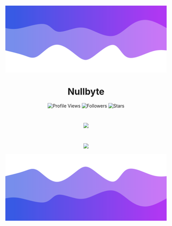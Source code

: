 ![Header](./header.png)

<h1 align="center">Nullbyte</h1>
<a href="https://github.com/AyhamDev1"></a>

<p align="center">
  <img height="25" src="https://api.visitorbadge.io/api/VisitorHit?user=AyhamDev1&countColorcountColor&countColor=%23006EFF" alt="Profile Views"/>
  <img height="25" src="https://img.shields.io/github/followers/AyhamDev1?color=4a12ba&style=for-the-badge&logo=github&label=Follow" alt="Followers"/>
  <img height="25" src="https://img.shields.io/github/stars/AyhamDev1?color=f429ff&style=for-the-badge&logo=github&label=Stars" alt="Stars"/>
</p>
<br>
<p align="center">
    <img src="https://skillicons.dev/icons?i=python,lua,cpp,cs,nodejs"/>
</p>

<br>

<p align="center">
  <img src="https://github-readme-stats.vercel.app/api/?username=AyhamDev1&title_color=674fc9&text_color=9f9f9f&show_icons=true&bg_color=00000000&hide_border=true&icon_color=674fc9&hide_title=true&count_private=true" />
</p>

![Footer](./footer.png)
